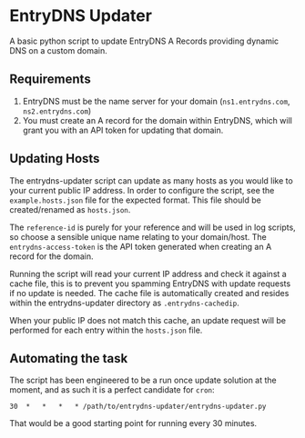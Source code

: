 # EntryDNS Updater

A basic python script to update EntryDNS A Records providing dynamic DNS on a custom domain.

## Requirements

1) EntryDNS must be the name server for your domain (`ns1.entrydns.com`, `ns2.entrydns.com`)
2) You must create an A record for the domain within EntryDNS, which will grant you with an API token for updating that domain.

## Updating Hosts

The entrydns-updater script can update as many hosts as you would like to your current public IP address. In order to configure the script, see the `example.hosts.json` file for the expected format. This file should be created/renamed as `hosts.json`.

The `reference-id` is purely for your reference and will be used in log scripts, so choose a sensible unique name relating to your domain/host. The `entrydns-access-token` is the API token generated when creating an A record for the domain.

Running the script will read your current IP address and check it against a cache file, this is to prevent you spamming EntryDNS with update requests if no update is needed. The cache file is automatically created and resides within the entrydns-updater directory as `.entrydns-cachedip`.

When your public IP does not match this cache, an update request will be performed for each entry within the `hosts.json` file.

## Automating the task

The script has been engineered to be a run once update solution at the moment, and as such it is a perfect candidate for `cron`:

```
30	*	*	*	* /path/to/entrydns-updater/entrydns-updater.py
```

That would be a good starting point for running every 30 minutes.